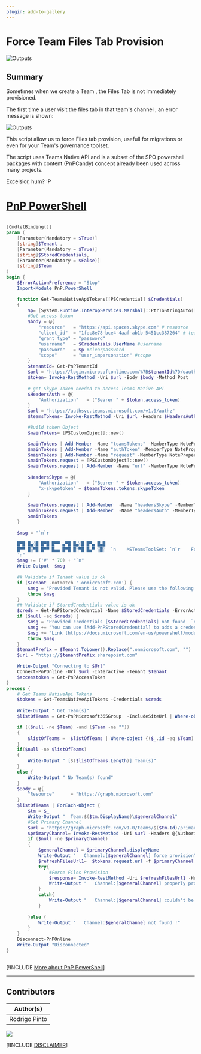 ```yaml
---
plugin: add-to-gallery
---
```


      
# Force Team Files Tab Provision
![Outputs](assets/header.png)
## Summary

Sometimes when we create a Team , the Files Tab is not immediately provisioned.  
  

The first time a user visit the files tab in that team's channel , an error message is shown:

![Outputs](assets/nofiles.png)

This script allow us to force Files tab provision, usefull for migrations or even for your Team's governance toolset.  

The script uses Teams Native API  and is a subset of the SPO powershell packages with content (PnPCandy) concept already been used across many projects.  


Excelsior, hum? :P  

# [PnP PowerShell](#tab/pnpps)

```powershell

[CmdletBinding()]
param (
    [Parameter(Mandatory = $True)]
    [string]$Tenant ,
    [Parameter(Mandatory = $True)]
    [string]$StoredCredentials,
    [Parameter(Mandatory = $False)]
    [string]$Team
)
begin {
    $ErrorActionPreference = "Stop"
    Import-Module PnP.PowerShell   

    function Get-TeamsNativeApiTokens([PSCredential] $Credentials)
    {
        $p= [System.Runtime.InteropServices.Marshal]::PtrToStringAuto([System.Runtime.InteropServices.Marshal]::SecureStringToBSTR($Credentials.Password))
        #Get access token
        $body = @{
            "resource"   = "https://api.spaces.skype.com" # resource
            "client_id"  = "1fec8e78-bce4-4aaf-ab1b-5451cc387264" # teams web app id
            "grant_type" = "password"
            "username"   = $Credentials.UserName #username
            "password"   = $p #clearpassword
            "scope"      = "user_impersonation" #scope
        }
        $tenantId= Get-PnPTenantId
        $url = "https://login.microsoftonline.com/%7B$tenantId%7D/oauth2/token"
        $token= Invoke-RestMethod -Uri $url -Body $body -Method Post 
        
        # get Skype Token needed to access Teams Native API
        $HeadersAuth = @{
            "Authorization"   = ("Bearer " + $token.access_token)
        }
        $url = "https://authsvc.teams.microsoft.com/v1.0/authz"
        $teamsTokens= Invoke-RestMethod -Uri $url -Headers $HeadersAuth  -Method Post 

        #Build token Object
        $mainTokens= [PSCustomObject]::new()

        $mainTokens | Add-Member -Name "teamsTokens" -MemberType NoteProperty -Value $teamsTokens
        $mainTokens | Add-Member -Name "authToken" -MemberType NoteProperty -Value $token.access_token
        $mainTokens | Add-Member -Name "request" -MemberType NoteProperty -Value  ""
        $mainTokens.request = [PSCustomObject]::new()
        $mainTokens.request | Add-Member -Name "url" -MemberType NoteProperty -Value  ($teamsTokens.regionGtms.middleTier + "/beta/teams/{0}/sitestatus")
       
        $HeadersSkype = @{
            "Authorization"   = ("Bearer " + $token.access_token)
            "x-skypetoken" = $teamsTokens.tokens.skypeToken
        }
        
        $mainTokens.request | Add-Member  -Name "headersSkype" -MemberType NoteProperty -Value  $HeadersSkype
        $mainTokens.request | Add-Member  -Name "headersAuth" -MemberType NoteProperty -Value  $HeadersAuth
        $mainTokens
    }

    $msg = "`n`r

    █▀█ █▄░█ █▀█ █▀▀ ▄▀█ █▄░█ █▀▄ █▄█
    █▀▀ █░▀█ █▀▀ █▄▄ █▀█ █░▀█ █▄▀ ░█░  `n    MSTeamsToolSet: `n`r    Force MSTeams Files Tab provision    `n`n    ...aka ... [teams-force-filestab-provision]
    `n"
    $msg += ('#' * 70) + "`n"
    Write-Output  $msg
    
    ## Validate if Tenant value is ok
    if ($Tenant -notmatch '.onmicrosoft.com') {
        $msg = "Provided Tenant is not valid. Please use the following format [Tenant].onmicrosoft.com. Example:pnpcady.onmicrosoft.com"
        throw $msg
    }
    ## Validate if StoredCredentials value is ok
    $creds = Get-PnPStoredCredential -Name $StoredCredentials -ErrorAction SilentlyContinue
    if ($null -eq $creds) {
        $msg = "Provided credentials [$StoredCredentials] not found  `n`r"
        $msg += "You can use [Add-PnPStoredCredential] to adds a credential to the Windows Credential Manager `n`r"
        $msg += "Link [https://docs.microsoft.com/en-us/powershell/module/sharepoint-pnp/add-pnpstoredcredential?view=sharepoint-ps]`n`r"
        throw $msg
    }
    $tenantPrefix = $Tenant.ToLower().Replace(".onmicrosoft.com", "")
    $url = "https://$tenantPrefix.sharepoint.com"

    Write-Output "Connecting to $Url"
    Connect-PnPOnline -Url $url -Interactive -Tenant $Tenant
    $accesstoken = Get-PnPAccessToken
}
process {
    # Get Teams NativeApi Tokens
    $tokens = Get-TeamsNativeApiTokens -Credentials $creds
    
    Write-Output " Get Team(s)"
    $listOfTeams = Get-PnPMicrosoft365Group  -IncludeSiteUrl | Where-object { $_.HasTeam }

    if (($null -ne $Team) -and ($Team -ne ""))
    {
        $listOfTeams =  $listOfTeams | Where-object {($_.id -eq $Team) -or ($_.Displayname -eq $Team)}
    }
    if($null -ne $listOfTeams)
    {
        Write-Output " [$($listOfTeams.Length)] Team(s)"
    }
    else {
        Write-Output " No Team(s) found"
    }
    $Body = @{
        "Resource"      = "https://graph.microsoft.com"
    }
    $listOfTeams | ForEach-Object {
        $tm = $_
        Write-Output "  Team:$($tm.DisplayName)\$generalChannel"
        #Get Primary Channel
        $url = "https://graph.microsoft.com/v1.0/teams/$($tm.Id)/primaryChannel"  
        $primaryChannel= Invoke-RestMethod -Uri $url -Headers @{Authorization = "Bearer $accesstoken"; "Content-Type" = "application/json" } -Body $Body -Method Get 
        if ($null -ne $primaryChannel)
        {
            $generalChannel = $primaryChannel.displayName
            Write-Output "   Channel:[$generalChannel] force provision"
            $refreshFilesUrl1=  $tokens.request.url -f $primaryChannel.Id
            try{
                #Force Files Provision
                $response= Invoke-RestMethod -Uri $refreshFilesUrl1 -Headers $tokens.request.headersSkype -Body $Body -Method Get  |ConvertTo-Json
                Write-Output "   Channel:[$generalChannel] properly provisioned `n`r($response) `n`r"
            }
            catch{
                Write-Output "   Channel:[$generalChannel] couldn't be provisioned ($_) `n`r"
            }
            
        }else {
            Write-Output "   Channel:$generalChannel not found !"
        }
    }
    Disconnect-PnPOnline
    Write-Output "Disconnected"
}



```
[!INCLUDE [More about PnP PowerShell](../../docfx/includes/MORE-PNPPS.md)]
***

## Contributors

| Author(s) |
|-----------|
| Rodrigo Pinto |


<img src="https://m365-visitor-stats.azurewebsites.net/script-samples/scripts/teams-force-filestab-provision?labelText=Visitors" class="img-visitor" aria-hidden="true" />




[!INCLUDE [DISCLAIMER](../../docfx/includes/DISCLAIMER.md)]
